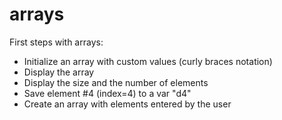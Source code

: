 arrays
======

First steps with arrays:

* Initialize an array with custom values (curly braces notation)
* Display the array
* Display the size and the number of elements
* Save element #4 (index=4) to a var "d4"
* Create an array with elements entered by the user
